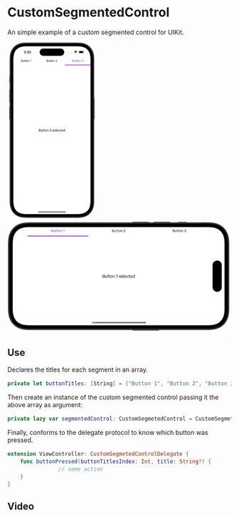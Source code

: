 # CustomSegmentedControl
An simple example of a custom segmented control for UIKit.

<img src="assets/RocketSim_Screenshot_iPhone_14_Pro_2023-02-10_14.35.05.png" alt="RocketSim_Screenshot_iPhone_14_Pro_2023-02-10_14.35.05"  width="200" /><img src="assets/RocketSim_Screenshot_iPhone_14_Pro_2023-02-10_14.36.08.png" alt="RocketSim_Screenshot_iPhone_14_Pro_2023-02-10_14.36.08" width="500" />

## Use

Declares the titles for each segment in an array.

```swift
private let buttonTitles: [String] = ["Button 1", "Button 2", "Button 3"]
```

Then create an instance of the custom segmented control passing it the above array as argument:

```swift
private lazy var segmentedControl: CustomSegmetedControl = CustomSegmetedControl(buttonTitles: buttonTitles)
```

Finally, conforms to the delegate protocol to know which button was pressed.

```swift
extension ViewController: CustomSegmetedControlDelegate {
    func buttonPressed(buttonTitlesIndex: Int, title: String?) {
				// some action
    }
}
```

## Video
